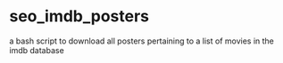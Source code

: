 # seo_imdb_posters
a bash script to download all posters pertaining to a list of movies in the imdb database
